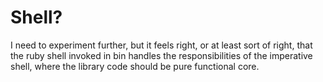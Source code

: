 # Shell?

I need to experiment further, but it feels right, or at least
sort of right, that the ruby shell invoked in bin handles the
responsibilities of the imperative shell, where the library
code should be pure functional core.


